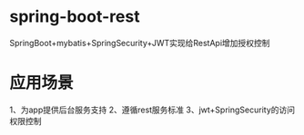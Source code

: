 # spring-boot-rest
SpringBoot+mybatis+SpringSecurity+JWT实现给RestApi增加授权控制

# 应用场景
1、为app提供后台服务支持
2、遵循rest服务标准
3、jwt+SpringSecurity的访问权限控制

